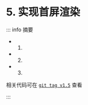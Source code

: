 # 5. 实现首屏渲染

::: info 摘要

- 1.
- 2.
- 3.

相关代码可在 [`git tag v1.5`](https://github.com/2xiao/my-react/tree/v1.5) 查看

:::
